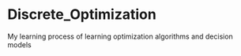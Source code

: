 # Discrete_Optimization
My learning process of learning optimization algorithms and decision models
